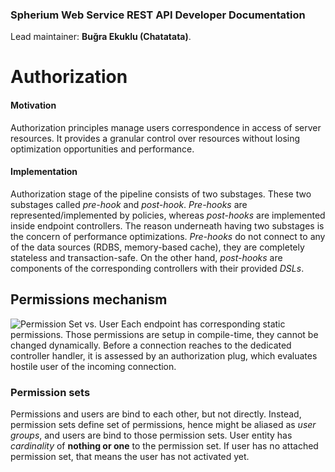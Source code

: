 ### Spherium Web Service REST API Developer Documentation

Lead maintainer: **Buğra Ekuklu (Chatatata)**.

# Authorization

#### Motivation
Authorization principles manage users correspondence in access of server resources.
It provides a granular control over resources without losing optimization opportunities and performance.

#### Implementation
Authorization stage of the pipeline consists of two substages. 
These two substages called *pre-hook* and *post-hook*. 
*Pre-hooks* are represented/implemented by policies, whereas *post-hooks* are implemented inside endpoint controllers.
The reason underneath having two substages is the concern of performance optimizations. 
*Pre-hooks* do not connect to any of the data sources (RDBS, memory-based cache), they are completely stateless and transaction-safe.
On the other hand, *post-hooks* are components of the corresponding controllers with their provided *DSLs*.

## Permissions mechanism
![Permission Set vs. User](https://s3.amazonaws.com/spherium-web-service-documentation/Permission+Set+vs.+User.png)
Each endpoint has corresponding static permissions. 
Those permissions are setup in compile-time, they cannot be changed dynamically.
Before a connection reaches to the dedicated controller handler, it is assessed by an authorization plug, which evaluates hostile user of the incoming connection.

### Permission sets
Permissions and users are bind to each other, but not directly. 
Instead, permission sets define set of permissions, hence might be aliased as *user groups*, and users are bind to those permission sets. User entity has *cardinality* of **nothing or one** to the permission set.
If user has no attached permission set, that means the user has not activated yet.
